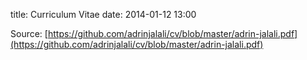title: Curriculum Vitae
date: 2014-01-12 13:00

Source: [https://github.com/adrinjalali/cv/blob/master/adrin-jalali.pdf](https://github.com/adrinjalali/cv/blob/master/adrin-jalali.pdf)
<!-- really dirty! this is just a test drive ;) -->

<script type="text/javascript" src="https://raw.github.com/mozilla/pdf.js/gh-pages/build/pdf.js"></script>
<script type="text/javascript">
function renderPDF(url, canvasContainer, options) {
    var options = options || { scale: 1.5 };
        
    function renderPage(page) {
        var viewport = page.getViewport(options.scale);
        var canvas = document.createElement('canvas');
        var ctx = canvas.getContext('2d');
        var renderContext = {
          canvasContext: ctx,
          viewport: viewport
        };
        
        canvas.height = viewport.height;
        canvas.width = viewport.width;
        canvasContainer.appendChild(canvas);
        
        page.render(renderContext);
    }
    
    function renderPages(pdfDoc) {
        for(var num = 1; num <= pdfDoc.numPages; num++)
            pdfDoc.getPage(num).then(renderPage);
    }
    PDFJS.disableWorker = true;
    PDFJS.getDocument(url).then(renderPages);
}   
</script> 

<div id="holder"></div>

<script type="text/javascript">
renderPDF('/files/adrin-jalali.pdf', document.getElementById('holder'));
</script>  

